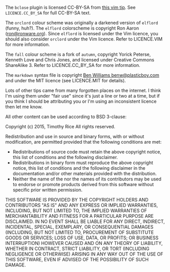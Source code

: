 The `bclose` plugin is licensed CC-BY-SA from
[this vim tip](http://vim.wikia.com/wiki/Deleting_a_buffer_without_closing_the_window).
See `LICENCE.CC_BY_SA` for full CC-BY-SA text.

The `orclord` colour scheme was originally a darkened version of `elflord` (funny, huh?).
The `elflord` colorscheme is copyright Ron Aaron (ron@ronware.org).
Since `elflord` is licensed under the Vim licence, you should also consider `orclord` under the Vim licence.
Refer to LICENCE.VIM for more information.

The `fall` colour scheme is a fork of `autumn`,
copyright Yorick Peterse, Kenneth Love and Chris Jones,
and licensed under Creative Commons ShareAlike 3.
Refer to LICENCE.CC_BY_SA for more information.

The `markdown` syntax file is copyright [Ben Williams <benw@plasticboy.com>](http://plasticboy.com/markdown-vim-mode/)
and under the MIT licence (see LICENCE.MIT for details).

Lots of other tips came from many forgotten places on the internet.
I think I'm using them under "fair use" since it's just a line or two at a time,
but if you think I should be attributing you or I'm using an inconsistent licence then let me know.

All other content can be used according to BSD 3-clause:

Copyright (c) 2015, Timothy Rice
All rights reserved.

Redistribution and use in source and binary forms, with or without
modification, are permitted provided that the following conditions are met:

* Redistributions of source code must retain the above copyright
  notice, this list of conditions and the following disclaimer.
* Redistributions in binary form must reproduce the above copyright
  notice, this list of conditions and the following disclaimer in the
  documentation and/or other materials provided with the distribution.
* Neither the name of the <organization> nor the
  names of its contributors may be used to endorse or promote products
  derived from this software without specific prior written permission.

THIS SOFTWARE IS PROVIDED BY THE COPYRIGHT HOLDERS AND CONTRIBUTORS "AS IS" AND
ANY EXPRESS OR IMPLIED WARRANTIES, INCLUDING, BUT NOT LIMITED TO, THE IMPLIED
WARRANTIES OF MERCHANTABILITY AND FITNESS FOR A PARTICULAR PURPOSE ARE
DISCLAIMED. IN NO EVENT SHALL <COPYRIGHT HOLDER> BE LIABLE FOR ANY
DIRECT, INDIRECT, INCIDENTAL, SPECIAL, EXEMPLARY, OR CONSEQUENTIAL DAMAGES
(INCLUDING, BUT NOT LIMITED TO, PROCUREMENT OF SUBSTITUTE GOODS OR SERVICES;
LOSS OF USE, DATA, OR PROFITS; OR BUSINESS INTERRUPTION) HOWEVER CAUSED AND
ON ANY THEORY OF LIABILITY, WHETHER IN CONTRACT, STRICT LIABILITY, OR TORT
(INCLUDING NEGLIGENCE OR OTHERWISE) ARISING IN ANY WAY OUT OF THE USE OF THIS
SOFTWARE, EVEN IF ADVISED OF THE POSSIBILITY OF SUCH DAMAGE.
